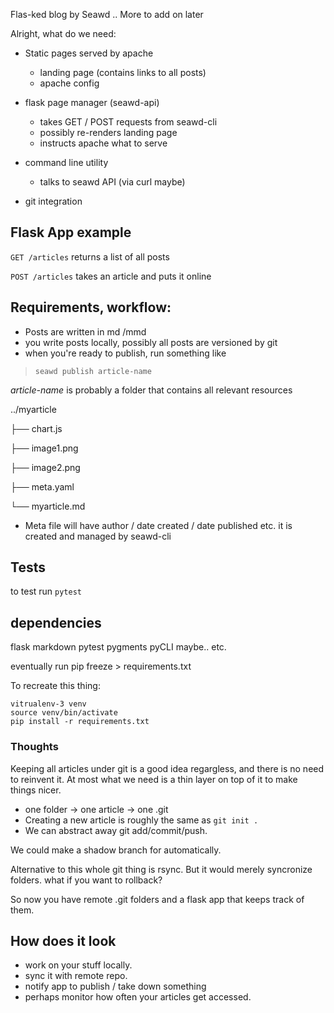 Flas-ked blog by Seawd
..
More to add on later


Alright, what do we need:

- Static pages served by apache
    - landing page (contains links to all posts)
    - apache config

- flask page manager (seawd-api) 
    - takes GET / POST requests from seawd-cli
    - possibly re-renders landing page
    - instructs apache what to serve 

- command line utility
    - talks to seawd API (via curl maybe) 

- git integration

## Flask App example

`GET /articles` returns a list of all posts

`POST /articles` takes an article and puts it online


## Requirements, workflow:

- Posts are written in md /mmd
- you write posts locally, possibly all posts are versioned by git
- when you're ready to publish, run something like

> `seawd publish article-name`

_article-name_ is probably a folder that contains all relevant resources


../myarticle

├── chart.js

├── image1.png

├── image2.png

├── meta.yaml

└── myarticle.md


- Meta file will have author / date created / date published etc. it is created and managed by seawd-cli




## Tests

to test run `pytest`



## dependencies 

flask markdown pytest pygments pyCLI maybe.. etc.

eventually run
pip freeze > requirements.txt

To recreate this thing:

```
vitrualenv-3 venv
source venv/bin/activate
pip install -r requirements.txt
```

### Thoughts

Keeping all articles under git is a good idea regargless, and there is no need to reinvent it. At most what we need is a thin layer on top of it to make things nicer.

- one folder -> one article -> one .git
- Creating a new article is roughly the same as `git init .`
- We can abstract away git add/commit/push.

We could make a shadow branch for automatically.

Alternative to this whole git thing is rsync. But it would merely syncronize folders. what if you want to rollback?

So now you have remote .git folders and a flask app that keeps track of them.

## How does it look
- work on your stuff locally.
- sync it with remote repo.
- notify app to publish / take down something
- perhaps monitor how often your articles get accessed.


